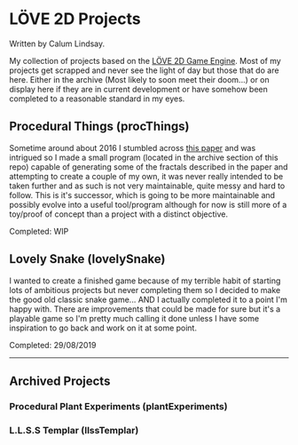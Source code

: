 # LÖVE 2D Projects
Written by Calum Lindsay.

My collection of projects based on the [LÖVE 2D Game Engine](https://love2d.org "LÖVE 2D's Homepage"). Most of my projects get scrapped and never see the light of day but those that do are here. Either in the archive (Most likely to soon meet their doom...) or on display here if they are in current development or have somehow been completed to a reasonable standard in my eyes.

## Procedural Things (procThings)
 
Sometime around about 2016 I stumbled across [this paper](http://algorithmicbotany.org/papers/lsfp.pdf) and was intrigued so I made a small program (located in the archive section of this repo) capable of generating some of the fractals described in the paper and attempting to create a couple of my own, it was never really intended to be taken further and as such is not very maintainable, quite messy and hard to follow. This is it's successor, which is going to be more maintainable and possibly evolve into a useful tool/program although for now is still more of a toy/proof of concept than a project with a distinct objective.

Completed: WIP


## Lovely Snake (lovelySnake)

I wanted to create a finished game because of my terrible habit of starting lots of ambitious projects but never completing them so I decided to make the good old classic snake game... AND I actually completed it to a point I'm happy with. There are improvements that could be made for sure but it's a playable game so I'm pretty much calling it done unless I have some inspiration to go back and work on it at some point.

Completed: 29/08/2019

---

## Archived Projects

### Procedural Plant Experiments (plantExperiments)
### L.L.S.S Templar (llssTemplar)
